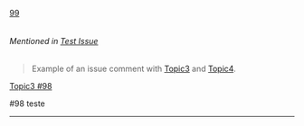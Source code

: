 [99](https://github.com/guilhermeprokisch/ideias/issues/99) 
###### 




###### Mentioned in [Test Issue ](Test-Issue-)  
 > Example of an issue comment with [Topic3](Topic3) and [Topic4](Topic4).


[Topic3 #98 ](Topic3-#98-)


#98 teste

-------------------------------------------------------------------------------


